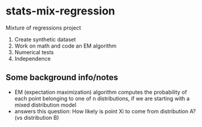 # stats-mix-regression
Mixture of regressions project

1) Create synthetic dataset
2) Work on math and code an EM algorithm
3) Numerical tests
4) Independence


## Some background info/notes
- EM (expectation maximization) algorithm computes the probability of each point belonging to one of n distributions, if we are starting with a mixed distribution model
- answers this question: How likely is point Xi to come from distribution A? (vs distribution B)
